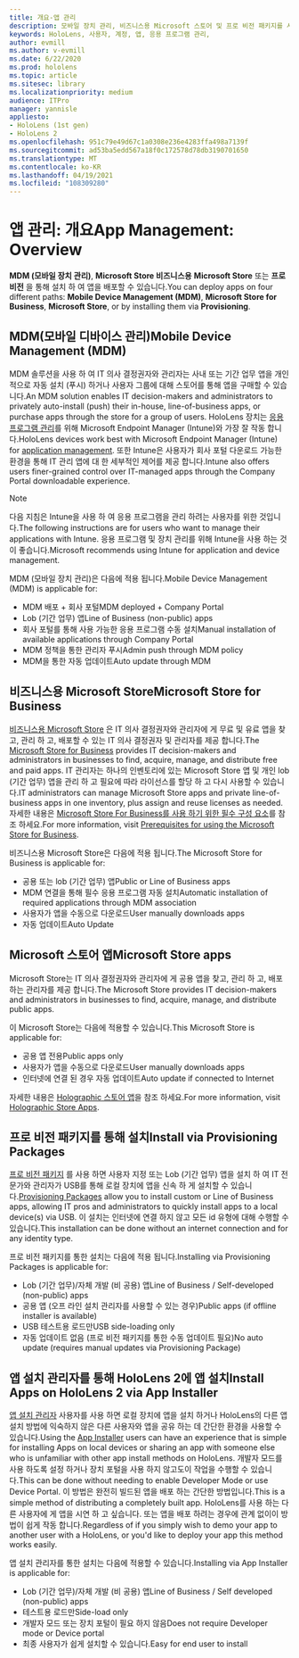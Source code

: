 ```yaml
---
title: 개요-앱 관리
description: 모바일 장치 관리, 비즈니스용 Microsoft 스토어 및 프로 비전 패키지를 사용 하 여 혼합 현실 앱 관리의 개요를 시작 하세요.
keywords: HoloLens, 사용자, 계정, 앱, 응용 프로그램 관리,
author: evmill
ms.author: v-evmill
ms.date: 6/22/2020
ms.prod: hololens
ms.topic: article
ms.sitesec: library
ms.localizationpriority: medium
audience: ITPro
manager: yannisle
appliesto:
- HoloLens (1st gen)
- HoloLens 2
ms.openlocfilehash: 951c79e49d67c1a0308e236e4283ffa498a7139f
ms.sourcegitcommit: ad53ba5edd567a18f0c172578d78db3190701650
ms.translationtype: MT
ms.contentlocale: ko-KR
ms.lasthandoff: 04/19/2021
ms.locfileid: "108309280"
---
```

# <a name="app-management-overview"></a><span data-ttu-id="3d9a1-104">앱 관리: 개요</span><span class="sxs-lookup"><span data-stu-id="3d9a1-104">App Management: Overview</span></span>

<span data-ttu-id="3d9a1-105">**MDM (모바일 장치 관리)**, **Microsoft Store 비즈니스용** **Microsoft Store** 또는 **프로 비전** 을 통해 설치 하 여 앱을 배포할 수 있습니다.</span><span class="sxs-lookup"><span data-stu-id="3d9a1-105">You can deploy apps on four different paths: **Mobile Device Management (MDM)**, **Microsoft Store for Business**, **Microsoft Store**, or by installing them via **Provisioning**.</span></span>

## <a name="mobile-device-management-mdm"></a><span data-ttu-id="3d9a1-106">MDM(모바일 디바이스 관리)</span><span class="sxs-lookup"><span data-stu-id="3d9a1-106">Mobile Device Management (MDM)</span></span>

<span data-ttu-id="3d9a1-107">MDM 솔루션을 사용 하 여 IT 의사 결정권자와 관리자는 사내 또는 기간 업무 앱을 개인적으로 자동 설치 (푸시) 하거나 사용자 그룹에 대해 스토어를 통해 앱을 구매할 수 있습니다.</span><span class="sxs-lookup"><span data-stu-id="3d9a1-107">An MDM solution enables IT decision-makers and administrators to privately auto-install (push) their in-house, line-of-business apps, or purchase apps through the store for a group of users.</span></span> <span data-ttu-id="3d9a1-108">HoloLens 장치는 [응용 프로그램 관리](app-deploy-intune.md)를 위해 Microsoft Endpoint Manager (Intune)와 가장 잘 작동 합니다.</span><span class="sxs-lookup"><span data-stu-id="3d9a1-108">HoloLens devices work best with Microsoft Endpoint Manager (Intune) for [application management](app-deploy-intune.md).</span></span> <span data-ttu-id="3d9a1-109">또한 Intune은 사용자가 회사 포털 다운로드 가능한 환경을 통해 IT 관리 앱에 대 한 세부적인 제어를 제공 합니다.</span><span class="sxs-lookup"><span data-stu-id="3d9a1-109">Intune also offers users finer-grained control over IT-managed apps through the Company Portal downloadable experience.</span></span>

> [!NOTE]
> <span data-ttu-id="3d9a1-110">다음 지침은 Intune을 사용 하 여 응용 프로그램을 관리 하려는 사용자를 위한 것입니다.</span><span class="sxs-lookup"><span data-stu-id="3d9a1-110">The following instructions are for users who want to manage their applications with Intune.</span></span> <span data-ttu-id="3d9a1-111">응용 프로그램 및 장치 관리를 위해 Intune을 사용 하는 것이 좋습니다.</span><span class="sxs-lookup"><span data-stu-id="3d9a1-111">Microsoft recommends using Intune for application and device management.</span></span>

<span data-ttu-id="3d9a1-112">MDM (모바일 장치 관리)은 다음에 적용 됩니다.</span><span class="sxs-lookup"><span data-stu-id="3d9a1-112">Mobile Device Management (MDM) is applicable for:</span></span>

* <span data-ttu-id="3d9a1-113">MDM 배포 + 회사 포털</span><span class="sxs-lookup"><span data-stu-id="3d9a1-113">MDM deployed + Company Portal</span></span>
* <span data-ttu-id="3d9a1-114">Lob (기간 업무) 앱</span><span class="sxs-lookup"><span data-stu-id="3d9a1-114">Line of Business (non-public) apps</span></span>
* <span data-ttu-id="3d9a1-115">회사 포털를 통해 사용 가능한 응용 프로그램 수동 설치</span><span class="sxs-lookup"><span data-stu-id="3d9a1-115">Manual installation of available applications through Company Portal</span></span>
* <span data-ttu-id="3d9a1-116">MDM 정책을 통한 관리자 푸시</span><span class="sxs-lookup"><span data-stu-id="3d9a1-116">Admin push through MDM policy</span></span>
* <span data-ttu-id="3d9a1-117">MDM을 통한 자동 업데이트</span><span class="sxs-lookup"><span data-stu-id="3d9a1-117">Auto update through MDM</span></span>

## <a name="microsoft-store-for-business"></a><span data-ttu-id="3d9a1-118">비즈니스용 Microsoft Store</span><span class="sxs-lookup"><span data-stu-id="3d9a1-118">Microsoft Store for Business</span></span>

<span data-ttu-id="3d9a1-119">[비즈니스용 Microsoft Store](app-deploy-store-business.md) 은 IT 의사 결정권자와 관리자에 게 무료 및 유료 앱을 찾고, 관리 하 고, 배포할 수 있는 IT 의사 결정권자 및 관리자를 제공 합니다.</span><span class="sxs-lookup"><span data-stu-id="3d9a1-119">The [Microsoft Store for Business](app-deploy-store-business.md) provides IT decision-makers and administrators in businesses to find, acquire, manage, and distribute free and paid apps.</span></span> <span data-ttu-id="3d9a1-120">IT 관리자는 하나의 인벤토리에 있는 Microsoft Store 앱 및 개인 lob (기간 업무) 앱을 관리 하 고 필요에 따라 라이선스를 할당 하 고 다시 사용할 수 있습니다.</span><span class="sxs-lookup"><span data-stu-id="3d9a1-120">IT administrators can manage Microsoft Store apps and private line-of-business apps in one inventory, plus assign and reuse licenses as needed.</span></span> <span data-ttu-id="3d9a1-121">자세한 내용은 [Microsoft Store For Business를 사용 하기 위한 필수 구성 요소](https://docs.microsoft.com/microsoft-store/prerequisites-microsoft-store-for-business)를 참조 하세요.</span><span class="sxs-lookup"><span data-stu-id="3d9a1-121">For more information, visit [Prerequisites for using the Microsoft Store for Business](https://docs.microsoft.com/microsoft-store/prerequisites-microsoft-store-for-business).</span></span>

<span data-ttu-id="3d9a1-122">비즈니스용 Microsoft Store은 다음에 적용 됩니다.</span><span class="sxs-lookup"><span data-stu-id="3d9a1-122">The Microsoft Store for Business is applicable for:</span></span>

* <span data-ttu-id="3d9a1-123">공용 또는 lob (기간 업무) 앱</span><span class="sxs-lookup"><span data-stu-id="3d9a1-123">Public or Line of Business apps</span></span>
* <span data-ttu-id="3d9a1-124">MDM 연결을 통해 필수 응용 프로그램 자동 설치</span><span class="sxs-lookup"><span data-stu-id="3d9a1-124">Automatic installation of required applications through MDM association</span></span>
* <span data-ttu-id="3d9a1-125">사용자가 앱을 수동으로 다운로드</span><span class="sxs-lookup"><span data-stu-id="3d9a1-125">User manually downloads apps</span></span>
* <span data-ttu-id="3d9a1-126">자동 업데이트</span><span class="sxs-lookup"><span data-stu-id="3d9a1-126">Auto Update</span></span>

## <a name="microsoft-store-apps"></a><span data-ttu-id="3d9a1-127">Microsoft 스토어 앱</span><span class="sxs-lookup"><span data-stu-id="3d9a1-127">Microsoft Store apps</span></span>

<span data-ttu-id="3d9a1-128">Microsoft Store는 IT 의사 결정권자와 관리자에 게 공용 앱을 찾고, 관리 하 고, 배포 하는 관리자를 제공 합니다.</span><span class="sxs-lookup"><span data-stu-id="3d9a1-128">The Microsoft Store provides IT decision-makers and administrators in businesses to find, acquire, manage, and distribute public apps.</span></span>

<span data-ttu-id="3d9a1-129">이 Microsoft Store는 다음에 적용할 수 있습니다.</span><span class="sxs-lookup"><span data-stu-id="3d9a1-129">This Microsoft Store is applicable for:</span></span>

* <span data-ttu-id="3d9a1-130">공용 앱 전용</span><span class="sxs-lookup"><span data-stu-id="3d9a1-130">Public apps only</span></span>
* <span data-ttu-id="3d9a1-131">사용자가 앱을 수동으로 다운로드</span><span class="sxs-lookup"><span data-stu-id="3d9a1-131">User manually downloads apps</span></span>
* <span data-ttu-id="3d9a1-132">인터넷에 연결 된 경우 자동 업데이트</span><span class="sxs-lookup"><span data-stu-id="3d9a1-132">Auto update if connected to Internet</span></span>

<span data-ttu-id="3d9a1-133">자세한 내용은 [Holographic 스토어 앱](https://docs.microsoft.com/hololens/holographic-store-apps)을 참조 하세요.</span><span class="sxs-lookup"><span data-stu-id="3d9a1-133">For more information, visit [Holographic Store Apps](https://docs.microsoft.com/hololens/holographic-store-apps).</span></span>

## <a name="install-via-provisioning-packages"></a><span data-ttu-id="3d9a1-134">프로 비전 패키지를 통해 설치</span><span class="sxs-lookup"><span data-stu-id="3d9a1-134">Install via Provisioning Packages</span></span>

<span data-ttu-id="3d9a1-135">[프로 비전 패키지](app-deploy-provisioning-package.md) 를 사용 하면 사용자 지정 또는 Lob (기간 업무) 앱을 설치 하 여 IT 전문가와 관리자가 USB를 통해 로컬 장치에 앱을 신속 하 게 설치할 수 있습니다.</span><span class="sxs-lookup"><span data-stu-id="3d9a1-135">[Provisioning Packages](app-deploy-provisioning-package.md) allow you to install custom or Line of Business apps, allowing IT pros and administrators to quickly install apps to a local device(s) via USB.</span></span> <span data-ttu-id="3d9a1-136">이 설치는 인터넷에 연결 하지 않고 모든 id 유형에 대해 수행할 수 있습니다.</span><span class="sxs-lookup"><span data-stu-id="3d9a1-136">This installation can be done without an internet connection and for any identity type.</span></span>

<span data-ttu-id="3d9a1-137">프로 비전 패키지를 통한 설치는 다음에 적용 됩니다.</span><span class="sxs-lookup"><span data-stu-id="3d9a1-137">Installing via Provisioning Packages is applicable for:</span></span>

* <span data-ttu-id="3d9a1-138">Lob (기간 업무)/자체 개발 (비 공용) 앱</span><span class="sxs-lookup"><span data-stu-id="3d9a1-138">Line of Business / Self-developed (non-public) apps</span></span>
* <span data-ttu-id="3d9a1-139">공용 앱 (오프 라인 설치 관리자를 사용할 수 있는 경우)</span><span class="sxs-lookup"><span data-stu-id="3d9a1-139">Public apps (if offline installer is available)</span></span>
* <span data-ttu-id="3d9a1-140">USB 테스트용 로드만</span><span class="sxs-lookup"><span data-stu-id="3d9a1-140">USB side-loading only</span></span>
* <span data-ttu-id="3d9a1-141">자동 업데이트 없음 (프로 비전 패키지를 통한 수동 업데이트 필요)</span><span class="sxs-lookup"><span data-stu-id="3d9a1-141">No auto update (requires manual updates via Provisioning Package)</span></span>

## <a name="install-apps-on-hololens-2-via-app-installer"></a><span data-ttu-id="3d9a1-142">앱 설치 관리자를 통해 HoloLens 2에 앱 설치</span><span class="sxs-lookup"><span data-stu-id="3d9a1-142">Install Apps on HoloLens 2 via App Installer</span></span>

<span data-ttu-id="3d9a1-143">[앱 설치 관리자](app-deploy-app-installer.md) 사용자를 사용 하면 로컬 장치에 앱을 설치 하거나 HoloLens의 다른 앱 설치 방법에 익숙하지 않은 다른 사용자와 앱을 공유 하는 데 간단한 환경을 사용할 수 있습니다.</span><span class="sxs-lookup"><span data-stu-id="3d9a1-143">Using the [App Installer](app-deploy-app-installer.md) users can have an experience that is simple for installing Apps on local devices or sharing an app with someone else who is unfamiliar with other app install methods on HoloLens.</span></span> <span data-ttu-id="3d9a1-144">개발자 모드를 사용 하도록 설정 하거나 장치 포털을 사용 하지 않고도이 작업을 수행할 수 있습니다.</span><span class="sxs-lookup"><span data-stu-id="3d9a1-144">This can be done without needing to enable Developer Mode or use Device Portal.</span></span> <span data-ttu-id="3d9a1-145">이 방법은 완전히 빌드된 앱을 배포 하는 간단한 방법입니다.</span><span class="sxs-lookup"><span data-stu-id="3d9a1-145">This is a simple method of distributing a completely built app.</span></span> <span data-ttu-id="3d9a1-146">HoloLens를 사용 하는 다른 사용자에 게 앱을 시연 하 고 싶습니다. 또는 앱을 배포 하려는 경우에 관계 없이이 방법이 쉽게 작동 합니다.</span><span class="sxs-lookup"><span data-stu-id="3d9a1-146">Regardless of if you simply wish to demo your app to another user with a HoloLens, or you'd like to deploy your app this method works easily.</span></span>

<span data-ttu-id="3d9a1-147">앱 설치 관리자를 통한 설치는 다음에 적용할 수 있습니다.</span><span class="sxs-lookup"><span data-stu-id="3d9a1-147">Installing via App Installer is applicable for:</span></span>

* <span data-ttu-id="3d9a1-148">Lob (기간 업무)/자체 개발 (비 공용) 앱</span><span class="sxs-lookup"><span data-stu-id="3d9a1-148">Line of Business / Self developed (non-public) apps</span></span>
* <span data-ttu-id="3d9a1-149">테스트용 로드만</span><span class="sxs-lookup"><span data-stu-id="3d9a1-149">Side-load only</span></span>
* <span data-ttu-id="3d9a1-150">개발자 모드 또는 장치 포털이 필요 하지 않음</span><span class="sxs-lookup"><span data-stu-id="3d9a1-150">Does not require Developer mode or Device portal</span></span>
* <span data-ttu-id="3d9a1-151">최종 사용자가 쉽게 설치할 수 있습니다.</span><span class="sxs-lookup"><span data-stu-id="3d9a1-151">Easy for end user to install</span></span>
